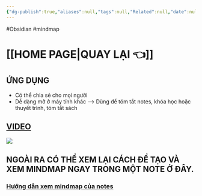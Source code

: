 ```yaml
---
{"dg-publish":true,"aliases":null,"tags":null,"Related":null,"date":null,"URL":null,"Author":null,"image":"https://i.imgur.com/5IUb938.png","permalink":"/noi-dung-khoa-hoc/phan-2-mo-rong-va-ung-dung/tao-mindmap-va-chia-se-mindmap/","dgPassFrontmatter":true,"noteIcon":"2","created":"2024-02-29T09:58:44.081+07:00","updated":"2024-01-12T13:07:27.000+07:00"}
---
```


#Obsidian #mindmap

# [[HOME PAGE\|QUAY LẠI 👈]] 
## ỨNG DỤNG
- Có thể chia sẻ cho mọi người
- Dễ dàng mở ở máy tính khác
--> Dùng để tóm tắt notes, khóa học hoặc thuyết trình, tóm tắt sách
## [VIDEO](https://www.facebook.com/groups/219067851029823/posts/330044483265492/) 

![](https://i.imgur.com/5IUb938.png)


## NGOÀI RA CÓ THỂ XEM LẠI CÁCH ĐỂ TẠO VÀ XEM MINDMAP NGAY TRONG MỘT NOTE Ở ĐÂY.
### [Hướng dẫn xem mindmap của notes](https://www.facebook.com/groups/219067851029823/posts/250546011215340/)